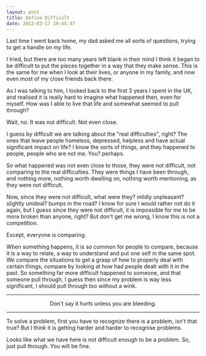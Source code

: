```yaml
---
layout: post
title: Define Difficult
date: 2013-03-17 19:45:47
---
```


Last time I went back home, my dad asked me all sorts of questions, trying to get a handle on my life. 

I tried, but there are too many years left blank in their mind I think it began to be difficult to put the pieces together in a way that they make sense. This is the same for me when I look at their lives, or anyone in my family, and now even most of my close friends back there.

As I was talking to him, I looked back to the first 3 years I spent in the UK, and realised it is really hard to imagine what happened then, even for myself. How was I able to live that life and somewhat seemed to pull through?

Wait, no. It was not difficult. Not even close. 

I guess by difficult we are talking about the "real difficulties", right? The ones that leave people homeless, depressed, helpless and have actual significant impact on life? I know the sorts of things, and they happened to people, people who are not me. You? perhaps.

So what happened was not even close to those, they were not difficult, not comparing to the real difficulties. They were things I have been through, and nothing more, nothing worth dwelling on, nothing worth mentioning, as they were not difficult.

Now, since they were not difficult, what were they? mildly unpleasant? slightly unideal? bumps in the road? I know for sure I would rather not do it again, but I guess since they were not difficult, it is impossible for me to be more broken than anyone, right? But don't get me wrong, I know this is not a competition.

Except, everyone is comparing.

When something happens, it is so common for people to compare, because it is a way to relate, a way to understand and put one self in the same spot. We compare the situations to get a grasp of how to properly deal with certain things, compare by looking at how had people dealt with it in the past. So something far more difficult happened to someone, and that someone pull through, I guess then since my problem is way less significant, I should pull through too without a wink.

---

<center class="muted">Don't say it hurts unless you are bleeding.</center>

---

To solve a problem, first you have to recognize there is a problem, isn't that true? But I think it is getting harder and harder to recognise problems. 

Looks like what we have here is not difficult enough to be a problem. So, just pull through. You will be fine.